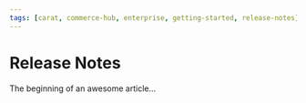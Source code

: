 ```yaml
---
tags: [carat, commerce-hub, enterprise, getting-started, release-notes]
---
```



# Release Notes

The beginning of an awesome article...

